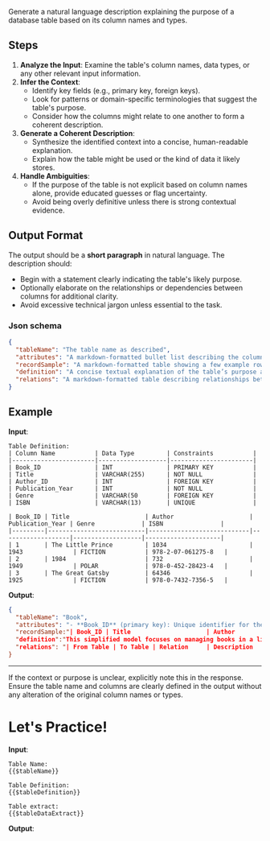 ﻿Generate a natural language description explaining the purpose of a database table based on its column names and types.

## Steps

1. **Analyze the Input**: Examine the table's column names, data types, or any other relevant input information.
2. **Infer the Context**:
   - Identify key fields (e.g., primary key, foreign keys).
   - Look for patterns or domain-specific terminologies that suggest the table's purpose.
   - Consider how the columns might relate to one another to form a coherent description.
3. **Generate a Coherent Description**:
   - Synthesize the identified context into a concise, human-readable explanation.
   - Explain how the table might be used or the kind of data it likely stores.
4. **Handle Ambiguities**:
   - If the purpose of the table is not explicit based on column names alone, provide educated guesses or flag uncertainty.
   - Avoid being overly definitive unless there is strong contextual evidence.

## Output Format

The output should be a **short paragraph** in natural language. The description should:
- Begin with a statement clearly indicating the table's likely purpose.
- Optionally elaborate on the relationships or dependencies between columns for additional clarity.
- Avoid excessive technical jargon unless essential to the task.

### Json schema

```json
{
  "tableName": "The table name as described",
  "attributes": "A markdown-formatted bullet list describing the columns in the table, including their names, types, and purposes.",
  "recordSample": "A markdown-formatted table showing a few example rows from the dataset, illustrating the structure and content of the table.",
  "definition": "A concise textual explanation of the table’s purpose and the type of data it represents within the overall data model.",
  "relations": "A markdown-formatted table describing relationships between this table and others, including relationship types (e.g., one-to-many) and a short explanation."
}     
```

## Example

**Input**:  

```
Table Definition:  
| Column Name           | Data Type         | Constraints           |
|-----------------------|-------------------|-----------------------|
| Book_ID               | INT               | PRIMARY KEY           |
| Title                 | VARCHAR(255)      | NOT NULL              |
| Author_ID	            | INT				| FOREIGN KEY			|
| Publication_Year      | INT               | NOT NULL              |
| Genre					| VARCHAR(50		| FOREIGN KEY			|
| ISBN                  | VARCHAR(13)       | UNIQUE                |
```

```Table extract: 
| Book_ID | Title                     | Author                     | Publication_Year | Genre             | ISBN                |
|---------|---------------------------|----------------------------|-------------------|-------------------|---------------------|
| 1       | The Little Prince         | 1034					   | 1943              | FICTION           | 978-2-07-061275-8   |
| 2       | 1984                      | 732			               | 1949              | POLAR			   | 978-0-452-28423-4   |
| 3       | The Great Gatsby          | 64346				       | 1925              | FICTION           | 978-0-7432-7356-5   |
```

**Output**:

```json
{
  "tableName": "Book",
  "attributes": "- **Book_ID** (primary key): Unique identifier for the book.\n- **Title**: Title of the book.\n- **Author**: Author of the book.\n- **Publication_Year**: Year of publication for the book.\n- **Genre**: Literary genre of the book.\n- **ISBN**: ISBN code of the book.\n\n",
  "recordSample:"| Book_ID | Title                     | Author                     | Publication_Year | Genre             | ISBN                |\n|---------|---------------------------|----------------------------|-------------------|-------------------|---------------------|\n| 1       | The Little Prince         | Antoine de Saint-Exupéry   | 1943              | Fiction           | 978-2-07-061275-8   |\n| 2       | 1984                      | George Orwell              | 1949              | Science Fiction   | 978-0-452-28423-4   |\n| 3       | The Great Gatsby          | F. Scott Fitzgerald        | 1925              | Fiction           | 978-0-7432-7356-5   |",
  "definition":"This simplified model focuses on managing books in a library. It highlights the key information needed to catalog and search for books."
  "relations": "| From Table | To Table | Relation     | Description                                                         |\n|------------|----------|--------------|---------------------------------------------------------------------|\n| Book       | Author   | Many-to-One  | Each book is written by one author, but an author can write multiple books. |\n| Book       | Genre    | Many-to-One  | Each book belongs to one genre, but a genre can have multiple books. |",
}       
```
---

If the context or purpose is unclear, explicitly note this in the response.
Ensure the table name and columns are clearly defined in the output without any alteration of the original column names or types.

# Let's Practice!

**Input**:  
```
Table Name:
{{$tableName}}
```
```
Table Definition:  
{{$tableDefinition}}
```
```
Table extract:  
{{$tableDataExtract}}
```
**Output**: 